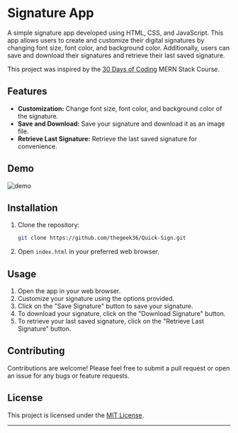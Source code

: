 ﻿# Signature App


A simple signature app developed using HTML, CSS, and JavaScript. This app allows users to create and customize their digital signatures by changing font size, font color, and background color. Additionally, users can save and download their signatures and retrieve their last saved signature.

This project was inspired by the [30 Days of Coding](https://courses.30dayscoding.com/) MERN Stack Course.

## Features

- **Customization:** Change font size, font color, and background color of the signature.
- **Save and Download:** Save your signature and download it as an image file.
- **Retrieve Last Signature:** Retrieve the last saved signature for convenience.

## Demo


![demo](https://github.com/thegeek36/Quick-Sign/assets/76440306/6984795e-b56a-4411-a563-843353427618)

## Installation

1. Clone the repository:

   ```bash
   git clone https://github.com/thegeek36/Quick-Sign.git
   ```

2. Open `index.html` in your preferred web browser.

## Usage

1. Open the app in your web browser.
2. Customize your signature using the options provided.
3. Click on the "Save Signature" button to save your signature.
4. To download your signature, click on the "Download Signature" button.
5. To retrieve your last saved signature, click on the "Retrieve Last Signature" button.

## Contributing

Contributions are welcome! Please feel free to submit a pull request or open an issue for any bugs or feature requests.

## License

This project is licensed under the [MIT License](LICENSE).

---
